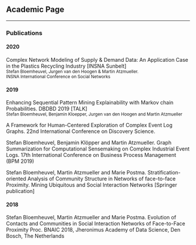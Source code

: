 ## Academic Page

---

### Publications 

#### 2020

Complex Network Modeling of Supply & Demand Data: An Application Case in the Plastics Recycling Industry [INSNA Sunbelt]<br>
<sup>Stefan Bloemheuvel, Jurgen van den Hoogen & Martin Atzmueller.</sup> <br>
<sup>INSNA International Conference on Social Networks</sup>

#### 2019

Enhancing Sequential Pattern Mining Explainability with Markov chain Probabilities. DBDBD 2019 [TALK]<br>
<sup>Stefan Bloemheuvel, Benjamin Kloepper, Jurgen van den Hoogen and Martin Atzmueller</sup>

A Framework for Human-Centered Exploration of Complex Event Log Graphs. 22nd International Conference on Discovery Science.

Stefan Bloemheuvel, Benjamin Klöpper and Martin Atzmueller. Graph Summarization for Computational Sensemaking on Complex Industrial Event Logs. 17th International Conference on Business Process Management (BPM 2019)

Stefan Bloemheuvel, Martin Atzmueller and Marie Postma. Stratification-oriented Analysis of Community Structure in Networks of face-to-face Proximity. Mining Ubiquitous and Social Interaction Networks [Springer publication]

#### 2018

Stefan Bloemheuvel, Martin Atzmueller and Marie Postma. Evolution of Contacts and Communities in Social Interaction Networks of Face-to-Face Proximity Proc. BNAIC 2018, Jheronimus Academy of Data Science, Den Bosch, The Netherlands

